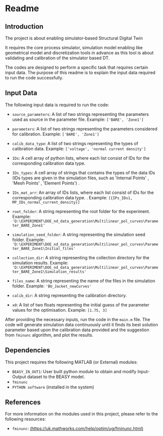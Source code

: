 # Readme
## Introduction
The project is about enabling simulator-based Structural Digital Twin 

It requires the core process simulator, simulation model enabling like geometrical model and discretization tools in advance as this tool is about validating and calibration of the simulator based DT.


The codes are designed to perform a specific task that requires certain input data. The purpose of this readme is to explain the input data required to run the code successfully.

## Input Data

The following input data is required to run the code:

- `source_parameters`: A list of two strings representing the parameters used as source in the parameter file. Example: `['BARE', 'Zone1']`

- `parameters`: A list of two strings representing the parameters considered for calibration. Example: `['BARE', 'Zone1']`

- `calib_data_type`: A list of two strings representing the types of calibration data. Example: `['voltage', 'normal current density']`

- `IDs`: A cell array of python lists, where each list consist of IDs for the corresponding calibration data type. 

- `IDs_types`: A cell array of strings that contains the types of the data IDs (IDs types are given in the simulation files, such as 'Internal Points' , 'Mesh Points' , 'Element Points') .

- `IDs_mat_arr`: An array of IDs lists, where each list consist of IDs for the corresponding calibration data type. . Example: `[{IPs_IDs1, MP_IDs_normal_current_density}]`


- `root_folder`: A string representing the root folder for the experiment. Example: `'D:\EXPERIMENT\DOE_nd_data_generation\Multilinear_pol_curves\Parameter_BARE_Zone1'`

- `simulation_seed_folder`: A string representing the simulation seed folder. Example: `'D:\EXPERIMENT\DOE_nd_data_generation\Multilinear_pol_curves\Parameter_BARE_Zone1\Initial_files'`

- `collection_dir`: A string representing the collection directory for the simulation results. Example: `'D:\EXPERIMENT\DOE_nd_data_generation\Multilinear_pol_curves\Parameter_BARE_Zone1\Simulation_results'`

- `files_name`: A string representing the name of the files in the simulation folder. Example: `'BU_Jacket_newCurves'`

- `calib_dir`: A string representing the calibration directory.

- `x0`: A list of two floats representing the initial guess of the parameter values for the optimisation. Example: `[1.75, 3]`

After providing the necessary inputs, run the code in the `main.m` file. The code will generate simulation data continuously until it finds its best solution parameter based upon the calibration data provided and the suggestion from `fminunc` algorithm, and plot the results.

## Dependencies

This project requires the following MATLAB (or External) modules:

- `BEASY_IN_OUT1`: User built python module to obtain and modify Input-Output dataset to the BEASY model.
- `fminunc` 
- `PYTHON software` (installed in the system)

## References

For more information on the modules used in this project, please refer to the following resources:

- `fminunc`: [(https://uk.mathworks.com/help/optim/ug/fminunc.html)](https://uk.mathworks.com/help/optim/ug/fminunc.html)

